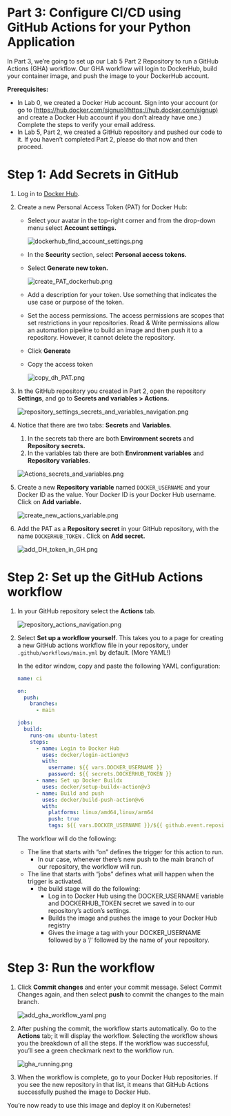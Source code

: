 # Part 3: Configure CI/CD using GitHub Actions for your Python Application

In Part 3, we’re going to set up our Lab 5 Part 2 Repository to run a GitHub Actions (GHA) workflow. Our GHA workflow will login to DockerHub, build your container image, and push the image to your DockerHub account.

**Prerequisites:**

- In Lab 0, we created a Docker Hub account. Sign into your account (or go to [https://hub.docker.com/signup](https://hub.docker.com/signup) and create a Docker Hub account if you don’t already have one.) Complete the steps to verify your email address.
- In Lab 5, Part 2, we created a GitHub repository and pushed our code to it. If you haven’t completed Part 2, please do that now and then proceed.

# Step 1: Add Secrets in GitHub

1. Log in to [Docker Hub](https://hub.docker.com/).
2. Create a new Personal Access Token (PAT) for Docker Hub:
    - Select your avatar in the top-right corner and from the drop-down menu select **Account settings.**
        
        ![dockerhub_find_account_settings.png](../img/dockerhub_find_account_settings.png)
        
    - In the **Security** section, select **Personal access tokens.**
    - Select **Generate new token.**
        
        ![create_PAT_dockerhub.png](../img/create_PAT_dockerhub.png)
        
    - Add a description for your token. Use something that indicates the use case or purpose of the token.
    - Set the access permissions. The access permissions are scopes that set restrictions in your repositories. Read & Write permissions allow an automation pipeline to build an image and then push it to a repository. However, it cannot delete the repository.
    - Click **Generate**
    - Copy the access token
        
        ![copy_dh_PAT.png](../img/copy_dh_PAT.png)
        
3. In the GitHub repository you created in Part 2, open the repository **Settings**, and go to **Secrets and variables > Actions.**
    
    ![repository_settings_secrets_and_variables_navigation.png](../img/repository_settings_secrets_and_variables_navigation.png)
    
4. Notice that there are two tabs: **Secrets** and **Variables**.
    1. In the secrets tab there are both **Environment secrets** and **Repository secrets.**
    2. In the variables tab there are both **Environment variables** and **Repository variables**. 
    
    ![Actions_secrets_and_variables.png](../img/Actions_secrets_and_variables.png)
    
5. Create a new **Repository variable** named `DOCKER_USERNAME` and your Docker ID as the value. Your Docker ID is your Docker Hub username. Click on **Add variable.**
    
    ![create_new_actions_variable.png](../img/create_new_actions_variable.png)
    
6. Add the PAT as a **Repository secret** in your GitHub repository, with the name `DOCKERHUB_TOKEN` . Click on **Add secret.**
    
    ![add_DH_token_in_GH.png](../img/add_DH_token_in_GH.png)
    

# Step 2: Set up the GitHub Actions workflow

1. In your GitHub repository select the **Actions** tab. 
    
    ![repository_actions_navigation.png](../img/repository_actions_navigation.png)
    
2. Select **Set up a workflow yourself**. This takes you to a page for creating a new GitHub actions workflow file in your repository, under `.github/workflows/main.yml` by default. (More YAML!)
    
    In the editor window, copy and paste the following YAML configuration:
    
    ```yaml
    name: ci
    
    on:
      push:
        branches:
          - main
    
    jobs:
      build:
        runs-on: ubuntu-latest
        steps:
          - name: Login to Docker Hub
            uses: docker/login-action@v3
            with:
              username: ${{ vars.DOCKER_USERNAME }}
              password: ${{ secrets.DOCKERHUB_TOKEN }}
          - name: Set up Docker Buildx
            uses: docker/setup-buildx-action@v3
          - name: Build and push
            uses: docker/build-push-action@v6
            with:
              platforms: linux/amd64,linux/arm64
              push: true
              tags: ${{ vars.DOCKER_USERNAME }}/${{ github.event.repository.name }}:latest
    
    ```
    
    The workflow will do the following:
    
    - The line that starts with “on” defines the trigger for this action to run.
        - In our case, whenever there’s new push to the main branch of our repository, the workflow will run.
    - The line that starts with “jobs” defines what will happen when the trigger is activated.
        - the build stage will do the following:
            - Log in to Docker Hub using the DOCKER_USERNAME variable and DOCKERHUB_TOKEN secret we saved in to our repository’s action’s settings.
            - Builds the image and pushes the image to your Docker Hub registry
            - Gives the image a tag with your DOCKER_USERNAME followed by a ‘/’ followed by the name of your repository.

# Step 3: Run the workflow

1. Click **Commit changes** and enter your commit message. Select Commit Changes again, and then select **push** to commit the changes to the main branch.
    
    ![add_gha_workflow_yaml.png](../img/add_gha_workflow_yaml.png)
    
2. After pushing the commit, the workflow starts automatically. Go to the **Actions** tab; it will display the workflow. Selecting the workflow shows you the breakdown of all the steps. If the workflow was successful, you’ll see a green checkmark next to the workflow run. 
    
    ![gha_running.png](../img/gha_running.png)
    
3. When the workflow is complete, go to your Docker Hub repositories. If you see the new repository in that list, it means that GitHub Actions successfully pushed the image to Docker Hub. 

You’re now ready to use this image and deploy it on Kubernetes!